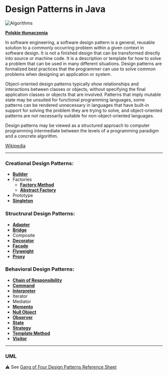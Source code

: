 # Design Patterns in Java

![Algorithms](https://img.shields.io/badge/Design--Patterns-Implementation--in--Java-green.svg?longCache=true&style=for-the-badge)

 **[Polskie tłumaczenia](https://github.com/jszlenk/Design-Patterns-in-Java/blob/master/docs/READMEPL.md)**


In software engineering, a software design pattern is a general, reusable solution to a commonly occurring problem within a given context in software design. It is not a finished design that can be transformed directly into source or machine code. It is a description or template for how to solve a problem that can be used in many different situations. Design patterns are formalized best practices that the programmer can use to solve common problems when designing an application or system.

Object-oriented design patterns typically show relationships and interactions between classes or objects, without specifying the final application classes or objects that are involved. Patterns that imply mutable state may be unsuited for functional programming languages, some patterns can be rendered unnecessary in languages that have built-in support for solving the problem they are trying to solve, and object-oriented patterns are not necessarily suitable for non-object-oriented languages.

Design patterns may be viewed as a structured approach to computer programming intermediate between the levels of a programming paradigm and a concrete algorithm. 

[Wikipedia](https://en.wikipedia.org/wiki/Software_design_pattern)

------

### Creational Design Patterns: 

 - **[Builder](https://github.com/jszlenk/Design-Patterns-in-Java/tree/master/src/main/java/CreationalDesignPatterns/Builder)**
 - Factories
   - **[Factory Method](https://github.com/jszlenk/Design-Patterns-in-Java/tree/master/src/main/java/CreationalDesignPatterns/Factory/FactoryMethod)**  
   - **[Abstract Factory](https://github.com/jszlenk/Design-Patterns-in-Java/tree/master/src/main/java/CreationalDesignPatterns/Factory/AbstractFactory)** 
 - Prototype 
 - **[Singleton](https://github.com/jszlenk/Design-Patterns-in-Java/tree/master/src/main/java/CreationalDesignPatterns/Singleton)**

### Structrural Design Patterns:

 - **[Adapter](https://github.com/jszlenk/Design-Patterns-in-Java/tree/master/src/main/java/StructruralDesignPatterns/Adapter)**
 - **[Bridge](https://github.com/jszlenk/Design-Patterns-in-Java/tree/master/src/main/java/StructruralDesignPatterns/Bridge)**
 - Composite
 - **[Decorator](https://github.com/jszlenk/Design-Patterns-in-Java/tree/master/src/main/java/StructruralDesignPatterns/Decorator)**
 - **[Façade](https://github.com/jszlenk/Design-Patterns-in-Java/tree/master/src/main/java/StructruralDesignPatterns/Fa%C3%A7ade)**
 - **[Flyweight](https://github.com/jszlenk/Design-Patterns-in-Java/tree/master/src/main/java/StructruralDesignPatterns/Flyweight)**
 - **[Proxy](https://github.com/jszlenk/Design-Patterns-in-Java/tree/master/src/main/java/StructruralDesignPatterns/Proxy)**

### Behavioral Design Patterns:

 - **[Chain of Responsibility](https://github.com/jszlenk/Design-Patterns-in-Java/tree/master/src/main/java/BehavioralDesignPatterns/ChainOfResponsibility)**
 - **[Command](https://github.com/jszlenk/Design-Patterns-in-Java/tree/master/src/main/java/BehavioralDesignPatterns/Command)**
 - **[Interpreter](https://github.com/jszlenk/Design-Patterns-in-Java/tree/master/src/main/java/BehavioralDesignPatterns/Interpreter)**
 - Iterator 
 - Mediator 
 - **[Memento](https://github.com/jszlenk/Design-Patterns-in-Java/tree/master/src/main/java/BehavioralDesignPatterns/Memento)**
 - **[Null Object](https://github.com/jszlenk/Design-Patterns-in-Java/tree/master/src/main/java/BehavioralDesignPatterns/NullObject)**
 - **[Observer](https://github.com/jszlenk/Design-Patterns-in-Java/tree/master/src/main/java/BehavioralDesignPatterns/Observer)**
 - **[State](https://github.com/jszlenk/Design-Patterns-in-Java/tree/master/src/main/java/BehavioralDesignPatterns/State)**
 - **[Strategy](https://github.com/jszlenk/Design-Patterns-in-Java/tree/master/src/main/java/BehavioralDesignPatterns/Strategy)**
 - **[Template Method ](https://github.com/jszlenk/Design-Patterns-in-Java/tree/master/src/main/java/BehavioralDesignPatterns/TemplateMethod)**
 - **[Visitor](https://github.com/jszlenk/Design-Patterns-in-Java/tree/master/src/main/java/BehavioralDesignPatterns/Visitor)**

------

### UML

:warning: See [Gang of Four Design Patterns Reference Sheet](http://www.blackwasp.co.uk/GangOfFour.aspx)